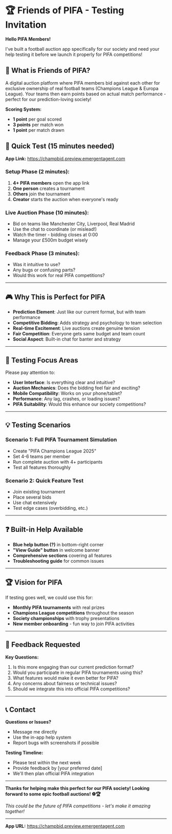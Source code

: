 # 🏆 Friends of PIFA - Testing Invitation

**Hello PIFA Members!** 

I've built a football auction app specifically for our society and need your help testing it before we launch it properly for PIFA competitions!

## 🎯 What is Friends of PIFA?

A digital auction platform where PIFA members bid against each other for exclusive ownership of real football teams (Champions League & Europa League). Your teams then earn points based on actual match performance - perfect for our prediction-loving society!

**Scoring System:**
- **1 point** per goal scored
- **3 points** per match won  
- **1 point** per match drawn

## 🚀 Quick Test (15 minutes needed)

**App Link:** https://champbid.preview.emergentagent.com

### Setup Phase (2 minutes):
1. **4+ PIFA members** open the app link
2. **One person** creates a tournament 
3. **Others** join the tournament
4. **Creator** starts the auction when everyone's ready

### Live Auction Phase (10 minutes):
- Bid on teams like Manchester City, Liverpool, Real Madrid
- Use the chat to coordinate (or mislead!) 
- Watch the timer - bidding closes at 0:00
- Manage your £500m budget wisely

### Feedback Phase (3 minutes):
- Was it intuitive to use?
- Any bugs or confusing parts?
- Would this work for real PIFA competitions?

---

## 🎮 Why This is Perfect for PIFA

- **Prediction Element**: Just like our current format, but with team performance
- **Competitive Bidding**: Adds strategy and psychology to team selection
- **Real-time Excitement**: Live auctions create genuine tension
- **Fair Competition**: Everyone gets same budget and team count
- **Social Aspect**: Built-in chat for banter and strategy

---

## 🔧 Testing Focus Areas

Please pay attention to:

- **User Interface**: Is everything clear and intuitive?
- **Auction Mechanics**: Does the bidding feel fair and exciting?
- **Mobile Compatibility**: Works on your phone/tablet?
- **Performance**: Any lag, crashes, or loading issues?
- **PIFA Suitability**: Would this enhance our society competitions?

---

## 💡 Testing Scenarios

### Scenario 1: Full PIFA Tournament Simulation
- Create "PIFA Champions League 2025"
- Set 4-6 teams per member
- Run complete auction with 4+ participants
- Test all features thoroughly

### Scenario 2: Quick Feature Test
- Join existing tournament
- Place several bids
- Use chat extensively
- Test edge cases (overbidding, etc.)

---

## ❓ Built-in Help Available

- **Blue help button (?)** in bottom-right corner
- **"View Guide" button** in welcome banner
- **Comprehensive sections** covering all features
- **Troubleshooting guide** for common issues

---

## 🏆 Vision for PIFA

If testing goes well, we could use this for:

- **Monthly PIFA tournaments** with real prizes
- **Champions League competitions** throughout the season
- **Society championships** with trophy presentations
- **New member onboarding** - fun way to join PIFA activities

---

## 📝 Feedback Requested

**Key Questions:**
1. Is this more engaging than our current prediction format?
2. Would you participate in regular PIFA tournaments using this?
3. What features would make it even better for PIFA?
4. Any concerns about fairness or technical issues?
5. Should we integrate this into official PIFA competitions?

---

## 📞 Contact

**Questions or Issues?**
- Message me directly
- Use the in-app help system
- Report bugs with screenshots if possible

**Testing Timeline:**
- Please test within the next week
- Provide feedback by [your preferred date]
- We'll then plan official PIFA integration

---

**Thanks for helping make this perfect for our PIFA society! Looking forward to some epic football auctions! ⚽🏆**

*This could be the future of PIFA competitions - let's make it amazing together!*

---
**App URL:** https://champbid.preview.emergentagent.com